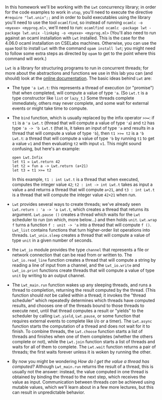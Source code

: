 In this homework we'll be working with the `Lwt` concurrency library; in
order for the code examples to work in `utop`, you'll need to execute
the directive `#require "lwt.unix";;` and in order to build
executables using the library you'll need to use the tool `ocamlfind`,
so instead of running `ocamlc -o <myexe> <myprog.ml>`, we'll need to run:
`ocamlfind ocamlc -package lwt -package lwt.unix -linkpkg -o <myexe> <myprog.ml>`
(You'll also need to run against an ocaml installation with `Lwt` installed.  This is the case for the 4.06.0 ocaml installation on CSELabs machines.
Otherwise, you can use the `opam` tool to install `Lwt` with the command
`opam install lwt`; you might need to follow some extra steps as directed by
`opam` to get to the point where this command will work.)

`Lwt` is a library for structuring programs to run in concurrent
threads; for more about the abstractions and functions we use in this
lab you can (and should) look at the [online documentation](https://ocsigen.org/lwt/3.3.0/api/Lwt).
The basic ideas behind `Lwt` are:

+ The type `'a Lwt.t`: this represents a thread of execution (or "promise") that when
  completed, will compute a value of type `'a`.  (So `Lwt.t` is a type
  constructor like `list` or `lazy_t`.) Some threads complete
  immediately, others may never complete, and some wait for external
  events or might take time to compute.

+ The `bind` function, which is usually replaced by the infix operator
  `>>=`: if `t1` is a `'a Lwt.t` (thread that will compute a value of
  type `'a`) and `t2` has type `'a -> 'b Lwt.t` (that is, it takes an
  input of type `'a` and results in a thread that will compute a value
  of type `'b`), then `t1 >>= t2` is a `'b Lwt.t`: a thread that will
  compute a value of type `'b` by running `t1` to get a value `v1` and
  then evaluating `t2` with input `v1`.  This might sound confusing,
  but here's an example:

  ```
  open Lwt.Infix
  let t1 = Lwt.return 42
  let t2 = fun a -> Lwt.return (a+21)
  let t3 = t1 >>= t2
  ```

  In this example, `t1 : int Lwt.t` is a thread that when executed, computes the
  integer value `42`; `t2 : int -> int Lwt.t` takes as input a value `a` and
  returns a thread that will compute `a+21`, and `t3 : int Lwt.t` is a thread
  that will compute the integer value `42+21` when run.

+ `Lwt` provides several ways to create threads; we've already seen
  `Lwt.return : 'a -> 'a Lwt.t`, which creates a thread that returns
  its argument.  `Lwt.pause ()` creates a thread which waits for the
  `Lwt` scheduler to run (on which, more below...) and then holds
  `unit`.  `Lwt.wrap f` turns a function `f : unit -> 'a` into a
  thread that will compute `f ()`. `Lwt_list` contains functions that
  turn higher-order list operations into threads. `Lwt_unix.sleep`
  creates a thread that will compute a value of type `unit` in a given
  number of seconds.

+ the `Lwt_io` module provides the type `channel` that represents a
  file or network connection that can be read from or written to.  The
  `Lwt_io.read_line` function creates a thread that will compute a
  string by reading a line of input from a channel, and the
  `Lwt_io.write` and `Lwt_io.print` functions create threads that will
  compute a value of type `unit` by writing to an output channel.

+ The `Lwt_main.run` function wakes up any sleeping threads, and runs a thread
to completion, returning the result computed by the thread. (This function
should *not* be called within a thread; it invokes the "thread scheduler" which
repeatedly determines which threads have computed results, and chooses one of the
threads bound to those threads to execute next, until that thread computes a
result or "yields" to the scheduler by calling `Lwt.yield`, `Lwt.pause`, or some
function that requires external events to complete like i/o or a timer).  The
`Lwt.async` function starts the computation of a thread and does not wait for it
to finish.  To combine threads, the `Lwt.choose` function starts a list of
threads and finishes when one of them completes (whether the others complete or
not), while the `Lwt.join` function starts a list of threads and waits for all
of them to complete. The `Lwt.wait` function returns a pair of threads; the
first waits forever unless it is woken by running the other.

+ By now you might be wondering *How do I get the value a thread has computed?*
Although `Lwt_main.run` returns the result of a thread, this is usually not the
answer: instead, the value computed in one thread is obtained by binding the
thread to the next step, which receives the value as input.  Communication
between threads *can* be achieved using mutable values, which we'll learn about
in a few more lectures, but this can result in unpredictable behavior.
